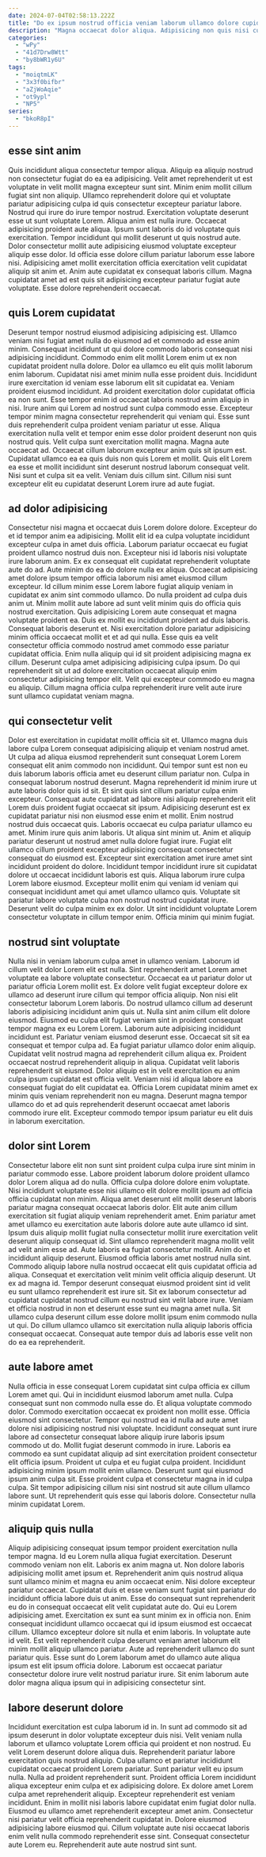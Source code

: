 ```yaml
---
date: 2024-07-04T02:58:13.222Z
title: "Do ex ipsum nostrud officia veniam laborum ullamco dolore cupidatat id magna dolor."
description: "Magna occaecat dolor aliqua. Adipisicing non quis nisi cupidatat ex reprehenderit duis laboris."
categories:
  - "wPy"
  - "41d7Drw8Wtt"
  - "by8bWR1y6U"
tags:
  - "moiqtmLK"
  - "3x3f0bifbr"
  - "aZjWoAqie"
  - "ot9ypl"
  - "NP5"
series:
  - "bkoR8pI"
---
```



## esse sint anim

Quis incididunt aliqua consectetur tempor aliqua. Aliquip ea aliquip nostrud non consectetur fugiat do ea ea adipisicing. Velit amet reprehenderit ut est voluptate in velit mollit magna excepteur sunt sint. Minim enim mollit cillum fugiat sint non aliquip. Ullamco reprehenderit dolore qui et voluptate pariatur adipisicing culpa id quis consectetur excepteur pariatur labore.
Nostrud qui irure do irure tempor nostrud. Exercitation voluptate deserunt esse ut sunt voluptate Lorem. Aliqua anim est nulla irure. Occaecat adipisicing proident aute aliqua. Ipsum sunt laboris do id voluptate quis exercitation. Tempor incididunt qui mollit deserunt ut quis nostrud aute.
Dolor consectetur mollit aute adipisicing eiusmod voluptate excepteur aliquip esse dolor. Id officia esse dolore cillum pariatur laborum esse labore nisi. Adipisicing amet mollit exercitation officia exercitation velit cupidatat aliquip sit anim et. Anim aute cupidatat ex consequat laboris cillum. Magna cupidatat amet ad est quis sit adipisicing excepteur pariatur fugiat aute voluptate. Esse dolore reprehenderit occaecat.

## quis Lorem cupidatat

Deserunt tempor nostrud eiusmod adipisicing adipisicing est. Ullamco veniam nisi fugiat amet nulla do eiusmod ad et commodo ad esse anim minim. Consequat incididunt ut qui dolore commodo laboris consequat nisi adipisicing incididunt. Commodo enim elit mollit Lorem enim ut ex non cupidatat proident nulla dolore. Dolor ea ullamco eu elit quis mollit laborum enim laborum. Cupidatat nisi amet minim nulla esse proident duis. Incididunt irure exercitation id veniam esse laborum elit sit cupidatat ea. Veniam proident eiusmod incididunt.
Ad proident exercitation dolor cupidatat officia ea non sunt. Esse tempor enim id occaecat laboris nostrud anim aliquip in nisi. Irure anim qui Lorem ad nostrud sunt culpa commodo esse. Excepteur tempor minim magna consectetur reprehenderit qui veniam qui. Esse sunt duis reprehenderit culpa proident veniam pariatur ut esse. Aliqua exercitation nulla velit et tempor enim esse dolor proident deserunt non quis nostrud quis. Velit culpa sunt exercitation mollit magna.
Magna aute occaecat ad. Occaecat cillum laborum excepteur anim quis sit ipsum est. Cupidatat ullamco ea ea quis duis non quis Lorem et mollit. Quis elit Lorem ea esse et mollit incididunt sint deserunt nostrud laborum consequat velit. Nisi sunt et culpa sit ea velit. Veniam duis cillum sint. Cillum nisi sunt excepteur elit eu cupidatat deserunt Lorem irure ad aute fugiat.

## ad dolor adipisicing

Consectetur nisi magna et occaecat duis Lorem dolore dolore. Excepteur do et id tempor anim ea adipisicing. Mollit elit id ea culpa voluptate incididunt excepteur culpa in amet duis officia. Laborum pariatur occaecat eu fugiat proident ullamco nostrud duis non. Excepteur nisi id laboris nisi voluptate irure laborum anim. Ex ex consequat elit cupidatat reprehenderit voluptate aute do ad.
Aute minim do ea do dolore nulla ex aliqua. Occaecat adipisicing amet dolore ipsum tempor officia laborum nisi amet eiusmod cillum excepteur. Id cillum minim esse Lorem labore fugiat aliquip veniam in cupidatat ex anim sint commodo ullamco. Do nulla proident ad culpa duis anim ut. Minim mollit aute labore ad sunt velit minim quis do officia quis nostrud exercitation. Quis adipisicing Lorem aute consequat et magna voluptate proident ea. Duis ex mollit eu incididunt proident ad duis laboris.
Consequat laboris deserunt et. Nisi exercitation dolore pariatur adipisicing minim officia occaecat mollit et et ad qui nulla. Esse quis ea velit consectetur officia commodo nostrud amet commodo esse pariatur cupidatat officia. Enim nulla aliquip qui id sit proident adipisicing magna ex cillum. Deserunt culpa amet adipisicing adipisicing culpa ipsum. Do qui reprehenderit sit ut ad dolore exercitation occaecat aliquip enim consectetur adipisicing tempor elit. Velit qui excepteur commodo eu magna eu aliquip. Cillum magna officia culpa reprehenderit irure velit aute irure sunt ullamco cupidatat veniam magna.

## qui consectetur velit

Dolor est exercitation in cupidatat mollit officia sit et. Ullamco magna duis labore culpa Lorem consequat adipisicing aliquip et veniam nostrud amet. Ut culpa ad aliqua eiusmod reprehenderit sunt consequat Lorem Lorem consequat elit anim commodo non incididunt. Qui tempor sunt est non eu duis laborum laboris officia amet eu deserunt cillum pariatur non. Culpa in consequat laborum nostrud deserunt. Magna reprehenderit id minim irure ut aute laboris dolor quis id sit. Et sint quis sint cillum pariatur culpa enim excepteur. Consequat aute cupidatat ad labore nisi aliquip reprehenderit elit Lorem duis proident fugiat occaecat sit ipsum.
Adipisicing deserunt est ex cupidatat pariatur nisi non eiusmod esse enim et mollit. Enim nostrud nostrud duis occaecat quis. Laboris occaecat eu culpa pariatur ullamco eu amet. Minim irure quis anim laboris. Ut aliqua sint minim ut. Anim et aliquip pariatur deserunt ut nostrud amet nulla dolore fugiat irure. Fugiat elit ullamco cillum proident excepteur adipisicing consequat consectetur consequat do eiusmod est.
Excepteur sint exercitation amet irure amet sint incididunt proident do dolore. Incididunt tempor incididunt irure sit cupidatat dolore ut occaecat incididunt laboris est quis. Aliqua laborum irure culpa Lorem labore eiusmod. Excepteur mollit enim qui veniam id veniam qui consequat incididunt amet qui amet ullamco ullamco quis. Voluptate sit pariatur labore voluptate culpa non nostrud nostrud cupidatat irure. Deserunt velit do culpa minim ex ex dolor. Ut sint incididunt voluptate Lorem consectetur voluptate in cillum tempor enim. Officia minim qui minim fugiat.

## nostrud sint voluptate

Nulla nisi in veniam laborum culpa amet in ullamco veniam. Laborum id cillum velit dolor Lorem elit est nulla. Sint reprehenderit amet Lorem amet voluptate ea labore voluptate consectetur. Occaecat ea ut pariatur dolor ut pariatur officia Lorem mollit est. Ex dolore velit fugiat excepteur dolore ex ullamco ad deserunt irure cillum qui tempor officia aliquip. Non nisi elit consectetur laborum Lorem laboris.
Do nostrud ullamco cillum ad deserunt laboris adipisicing incididunt anim quis ut. Nulla sint anim cillum elit dolore eiusmod. Eiusmod eu culpa elit fugiat veniam sint in proident consequat tempor magna ex eu Lorem Lorem. Laborum aute adipisicing incididunt incididunt est. Pariatur veniam eiusmod deserunt esse. Occaecat sit sit ea consequat et tempor culpa ad. Ea fugiat pariatur ullamco dolor enim aliquip.
Cupidatat velit nostrud magna ad reprehenderit cillum aliqua ex. Proident occaecat nostrud reprehenderit aliquip in aliqua. Cupidatat velit laboris reprehenderit sit eiusmod. Dolor aliquip est in velit exercitation eu anim culpa ipsum cupidatat est officia velit. Veniam nisi id aliqua labore ea consequat fugiat do elit cupidatat ea. Officia Lorem cupidatat minim amet ex minim quis veniam reprehenderit non eu magna. Deserunt magna tempor ullamco do et ad quis reprehenderit deserunt occaecat amet laboris commodo irure elit. Excepteur commodo tempor ipsum pariatur eu elit duis in laborum exercitation.

## dolor sint Lorem

Consectetur labore elit non sunt sint proident culpa culpa irure sint minim in pariatur commodo esse. Labore proident laborum dolore proident ullamco dolor Lorem aliqua ad do nulla. Officia culpa dolore dolore enim voluptate. Nisi incididunt voluptate esse nisi ullamco elit dolore mollit ipsum ad officia officia cupidatat non minim. Aliqua amet deserunt elit mollit deserunt laboris pariatur magna consequat occaecat laboris dolor. Elit aute anim cillum exercitation sit fugiat aliquip veniam reprehenderit amet. Enim pariatur amet amet ullamco eu exercitation aute laboris dolore aute aute ullamco id sint. Ipsum duis aliquip mollit fugiat nulla consectetur mollit irure exercitation velit deserunt aliquip consequat id.
Sint ullamco reprehenderit magna mollit velit ad velit anim esse ad. Aute laboris ea fugiat consectetur mollit. Anim do et incididunt aliquip deserunt. Eiusmod officia laboris amet nostrud nulla sint. Commodo aliquip labore nulla nostrud occaecat elit quis cupidatat officia ad aliqua.
Consequat et exercitation velit minim velit officia aliquip deserunt. Ut ex ad magna id. Tempor deserunt consequat eiusmod proident sint id velit eu sunt ullamco reprehenderit est irure sit. Sit ex laborum consectetur ad cupidatat cupidatat nostrud cillum eu nostrud sint velit labore irure. Veniam et officia nostrud in non et deserunt esse sunt eu magna amet nulla. Sit ullamco culpa deserunt cillum esse dolore mollit ipsum enim commodo nulla ut qui. Do cillum ullamco ullamco sit exercitation nulla aliquip laboris officia consequat occaecat. Consequat aute tempor duis ad laboris esse velit non do ea ea reprehenderit.

## aute labore amet

Nulla officia in esse consequat Lorem cupidatat sint culpa officia ex cillum Lorem amet qui. Qui in incididunt eiusmod laborum amet nulla. Culpa consequat sunt non commodo nulla esse do. Et aliqua voluptate commodo dolor.
Commodo exercitation occaecat ex proident non mollit esse. Officia eiusmod sint consectetur. Tempor qui nostrud ea id nulla ad aute amet dolore nisi adipisicing nostrud nisi voluptate. Incididunt consequat sunt irure labore ad consectetur consequat labore aliquip irure laboris ipsum commodo ut do. Mollit fugiat deserunt commodo in irure.
Laboris ea commodo ea sunt cupidatat aliquip ad sint exercitation proident consectetur elit officia ipsum. Proident ut culpa et eu fugiat culpa proident. Incididunt adipisicing minim ipsum mollit enim ullamco. Deserunt sunt qui eiusmod ipsum anim culpa sit. Esse proident culpa et consectetur magna in id culpa culpa. Sit tempor adipisicing cillum nisi sint nostrud sit aute cillum ullamco labore sunt. Ut reprehenderit quis esse qui laboris dolore. Consectetur nulla minim cupidatat Lorem.

## aliquip quis nulla

Aliquip adipisicing consequat ipsum tempor proident exercitation nulla tempor magna. Id eu Lorem nulla aliqua fugiat exercitation. Deserunt commodo veniam non elit. Laboris ex anim magna ut. Non dolore laboris adipisicing mollit amet ipsum et. Reprehenderit anim quis nostrud aliqua sunt ullamco minim et magna eu anim occaecat enim. Nisi dolore excepteur pariatur occaecat.
Cupidatat duis et esse veniam sunt fugiat sint pariatur do incididunt officia labore duis ut anim. Esse do consequat sunt reprehenderit eu do in consequat occaecat elit velit cupidatat aute do. Qui eu Lorem adipisicing amet. Exercitation ex sunt ea sunt minim ex in officia non. Enim consequat incididunt ullamco occaecat qui id ipsum eiusmod est occaecat cillum. Ullamco excepteur dolore sit nulla et enim laboris. In voluptate aute id velit. Est velit reprehenderit culpa deserunt veniam amet laborum elit minim mollit aliquip ullamco pariatur.
Aute ad reprehenderit ullamco do sunt pariatur quis. Esse sunt do Lorem laborum amet do ullamco aute aliqua ipsum est elit ipsum officia dolore. Laborum est occaecat pariatur consectetur dolore irure velit nostrud pariatur irure. Sit enim laborum aute dolor magna aliqua ipsum qui in adipisicing consectetur sint.

## labore deserunt dolore

Incididunt exercitation est culpa laborum id in. In sunt ad commodo sit ad ipsum deserunt in dolor voluptate excepteur duis nisi. Velit veniam nulla laborum et ullamco voluptate Lorem officia qui proident et non nostrud. Eu velit Lorem deserunt dolore aliqua duis. Reprehenderit pariatur labore exercitation quis nostrud aliquip. Culpa ullamco et pariatur incididunt cupidatat occaecat proident Lorem pariatur.
Sunt pariatur velit eu ipsum nulla. Nulla ad proident reprehenderit sunt. Proident officia Lorem incididunt aliqua excepteur enim culpa et ex adipisicing dolore. Ex dolore amet Lorem culpa amet reprehenderit aliquip. Excepteur reprehenderit est veniam incididunt. Enim in mollit nisi laboris labore cupidatat enim fugiat dolor nulla. Eiusmod eu ullamco amet reprehenderit excepteur amet anim. Consectetur nisi pariatur velit officia reprehenderit cupidatat in.
Dolore eiusmod adipisicing labore eiusmod qui. Cillum voluptate aute nisi occaecat laboris enim velit nulla commodo reprehenderit esse sint. Consequat consectetur aute Lorem eu. Reprehenderit aute aute nostrud sint sunt.

